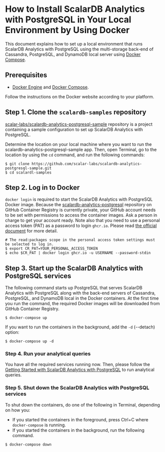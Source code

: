 # How to Install ScalarDB Analytics with PostgreSQL in Your Local Environment by Using Docker

This document explains how to set up a local environment that runs ScalarDB Analytics with PostgreSQL using the multi-storage back-end of Cassandra, PostgreSQL, and DynamoDB local server using [Docker Compose](https://docs.docker.com/compose/).

## Prerequisites

- [Docker Engine](https://docs.docker.com/engine/) and [Docker Compose](https://docs.docker.com/compose/).

Follow the instructions on the Docker website according to your platform.

## Step 1. Clone the `scalardb-samples` repository

[scalar-labs/scalardb-analytics-postgresql-sample](https://github.com/scalar-labs/scalardb-samples/scalardb-analytics-postgresql) repository is a project containing a sample configuration to set up ScalarDB Analytics with PostgreSQL.

Determine the location on your local machine where you want to run the scalardb-analytics-postgresql-sample app. Then, open Terminal, go to the location by using the `cd` command, and run the following commands:

```shell
$ git clone https://github.com/scalar-labs/scalardb-analytics-postgresql-sample.git
$ cd scalardl-samples
```

## Step 2. Log in to Docker

`docker login` is required to start the ScalarDB Analytics with PostgreSQL Docker image. Because the [scalardb-analytics-postgresql](https://github.com/orgs/scalar-labs/packages/container/package/scalardb-analytics-postgresql) repository on GitHub Container Registry is currently private, your GitHub account needs to be set with permissions to access the container images. Ask a person in charge to get your account ready. Note also that you need to use a personal access token (PAT) as a password to login `ghcr.io`. Please read [the official document](https://docs.github.com/en/packages/working-with-a-github-packages-registry/migrating-to-the-container-registry-from-the-docker-registry#authenticating-with-the-container-registry) for more detail.

```shell
# The read:packages scope in the personal access token settings must be selected to log in.
$ export CR_PAT=YOUR_PERSONAL_ACCESS_TOKEN
$ echo $CR_PAT | docker login ghcr.io -u USERNAME --password-stdin
```

## Step 3. Start up the ScalarDB Analytics with PostgreSQL services

The following command starts up PostgreSQL that serves ScalarDB Analytics with PostgreSQL along with the back-end servers of Cassandra, PostgreSQL, and DynamoDB local in the Docker containers. At the first time you run the command, the required Docker images will be downloaded from GitHub Container Registry.

```shell
$ docker-compose up
```

If you want to run the containers in the background, add the `-d` (--detach) option:

```shell
$ docker-compose up -d
```

### Step 4. Run your analytical queries

You have all the required services running now. Then, please follow the [Getting Started with ScalarDB Analytics with PostgreSQL](./getting-started.md) to run analytical queries.

### Step 5. Shut down the ScalarDB Analytics with PostgreSQL services

To shut down the containers, do one of the following in Terminal, depending on how you:

- If you started the containers in the foreground, press Ctrl+C where `docker-compose` is running.
- If you started the containers in the background, run the following command.

```shell
$ docker-compose down
```
